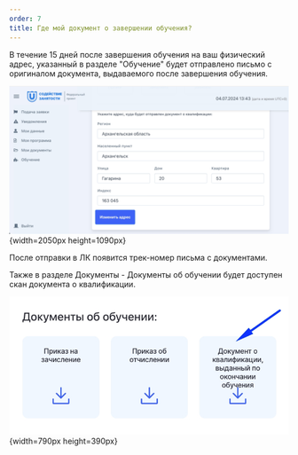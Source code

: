```yaml
---
order: 7
title: Где мой документ о завершении обучения?
---
```


В течение 15 дней после завершения обучения на ваш физический адрес, указанный в разделе "Обучение" будет отправлено письмо с оригиналом  документа, выдаваемого после завершения обучения.

![](./gde-moi-dokument-o-zavershenii-obucheniya.jpeg){width=2050px height=1090px}

После отправки в ЛК появится трек-номер письма с документами.

Также в разделе Документы - Документы об обучении будет доступен скан документа о квалификации.

![](./gde-moi-dokument-o-zavershenii-obucheniya-2.jpeg){width=790px height=390px}